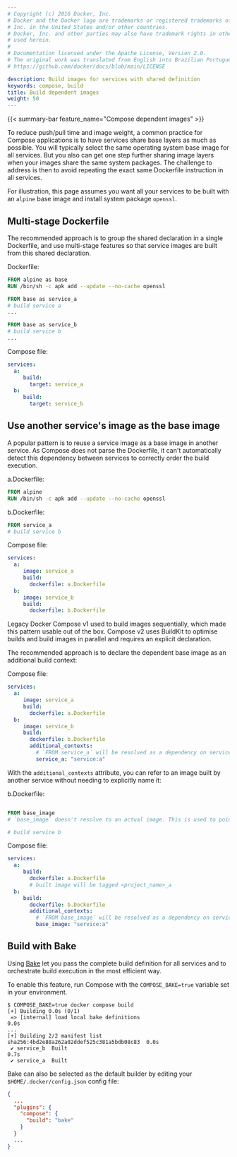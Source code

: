 ```yaml
---
# Copyright (c) 2016 Docker, Inc.
# Docker and the Docker logo are trademarks or registered trademarks of Docker,
# Inc. in the United States and/or other countries.
# Docker, Inc. and other parties may also have trademark rights in other terms
# used herein.
#
# Documentation licensed under the Apache License, Version 2.0.
# The original work was translated from English into Brazilian Portuguese.
# https://github.com/docker/docs/blob/main/LICENSE

description: Build images for services with shared definition
keywords: compose, build
title: Build dependent images
weight: 50
---
```

{{< summary-bar feature_name="Compose dependent images" >}}

To reduce push/pull time and image weight, a common practice for Compose applications is to have services
share base layers as much as possible. You will typically select the same operating system base image for
all services. But you also can get one step further sharing image layers when your images share the same
system packages. The challenge to address is then to avoid repeating the exact same Dockerfile instruction 
in all services.

For illustration, this page assumes you want all your services to be built with an `alpine` base
image and install system package `openssl`.

## Multi-stage Dockerfile

The recommended approach is to group the shared declaration in a single Dockerfile, and use multi-stage features
so that service images are built from this shared declaration.

Dockerfile:

```dockerfile
FROM alpine as base
RUN /bin/sh -c apk add --update --no-cache openssl

FROM base as service_a
# build service a
...

FROM base as service_b
# build service b
...
```

Compose file:

```yaml
services:
  a:
     build:
       target: service_a
  b:
     build:
       target: service_b
```

## Use another service's image as the base image

A popular pattern is to reuse a service image as a base image in another service.
As Compose does not parse the Dockerfile, it can't automatically detect this dependency 
between services to correctly order the build execution.

a.Dockerfile:

```dockerfile
FROM alpine
RUN /bin/sh -c apk add --update --no-cache openssl
```

b.Dockerfile:

```dockerfile
FROM service_a
# build service b
```

Compose file:

```yaml
services:
  a:
     image: service_a 
     build:
       dockerfile: a.Dockerfile
  b:
     image: service_b
     build:
       dockerfile: b.Dockerfile
```

Legacy Docker Compose v1 used to build images sequentially, which made this pattern usable
out of the box. Compose v2 uses BuildKit to optimise builds and build images in parallel 
and requires an explicit declaration.

The recommended approach is to declare the dependent base image as an additional build context:

Compose file:

```yaml
services:
  a:
     image: service_a
     build: 
       dockerfile: a.Dockerfile
  b:
     image: service_b
     build:
       dockerfile: b.Dockerfile
       additional_contexts:
         # `FROM service_a` will be resolved as a dependency on service "a" which has to be built first
         service_a: "service:a"
```

With the `additional_contexts` attribute, you can refer to an image built by another service without needing to explicitly name it:

b.Dockerfile:

```dockerfile

FROM base_image  
# `base_image` doesn't resolve to an actual image. This is used to point to a named additional context

# build service b
```

Compose file:

```yaml
services:
  a:
     build: 
       dockerfile: a.Dockerfile
       # built image will be tagged <project_name>_a
  b:
     build:
       dockerfile: b.Dockerfile
       additional_contexts:
         # `FROM base_image` will be resolved as a dependency on service "a" which has to be built first
         base_image: "service:a"
```

## Build with Bake

Using [Bake](/manuals/build/bake/_index.md) let you pass the complete build definition for all services
and to orchestrate build execution in the most efficient way. 

To enable this feature, run Compose with the `COMPOSE_BAKE=true` variable set in your environment.

```console
$ COMPOSE_BAKE=true docker compose build
[+] Building 0.0s (0/1)                                                         
 => [internal] load local bake definitions                                 0.0s
...
[+] Building 2/2 manifest list sha256:4bd2e88a262a02ddef525c381a5bdb08c83  0.0s
 ✔ service_b  Built                                                        0.7s 
 ✔ service_a  Built    
```

Bake can also be selected as the default builder by editing your `$HOME/.docker/config.json` config file:
```json
{
  ...
  "plugins": {
    "compose": {
      "build": "bake"
    }
  }
  ...
}
```
